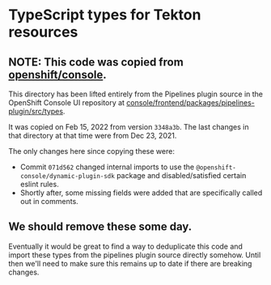 # TypeScript types for Tekton resources

## NOTE: This code was copied from [openshift/console](https://github.com/openshift/console/).

This directory has been lifted entirely from the Pipelines plugin source in the OpenShift Console UI repository at [console/frontend/packages/pipelines-plugin/src/types](https://github.com/openshift/console/tree/3348a3bd2fa852a9592ddeb79fd7735b06e875bd/frontend/packages/pipelines-plugin/src/types).

It was copied on Feb 15, 2022 from version `3348a3b`. The last changes in that directory at that time were from Dec 23, 2021.

The only changes here since copying these were:

- Commit `071d562` changed internal imports to use the `@openshift-console/dynamic-plugin-sdk` package and disabled/satisfied certain eslint rules.
- Shortly after, some missing fields were added that are specifically called out in comments.

## We should remove these some day.

Eventually it would be great to find a way to deduplicate this code and import these types from the pipelines plugin source directly somehow. Until then we'll need to make sure this remains up to date if there are breaking changes.
